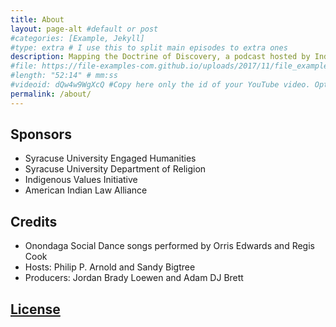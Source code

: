 ```yaml
---
title: About
layout: page-alt #default or post
#categories: [Example, Jekyll]
#type: extra # I use this to split main episodes to extra ones
description: Mapping the Doctrine of Discovery, a podcast hosted by Indigenous Values Initiative and American Indian Law Alliance
#file: https://file-examples-com.github.io/uploads/2017/11/file_example_MP3_700KB.mp3 #Link to your .mp3 file
#length: "52:14" # mm:ss
#videoid: dQw4w9WgXcQ #Copy here only the id of your YouTube video. Optional
permalink: /about/
---
```


## Sponsors
  - Syracuse University Engaged Humanities
  - Syracuse University Department of Religion
  - Indigenous Values Initiative
  - American Indian Law Alliance

## Credits
  - Onondaga Social Dance songs performed by Orris Edwards and Regis Cook
  - Hosts: Philip P. Arnold and Sandy Bigtree
  - Producers: Jordan Brady Loewen and Adam DJ Brett

## [License](/license/)
